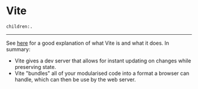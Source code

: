 # Vite
```query
children:.
```
---

See [here](https://vite.dev/guide/why.html) for a good explanation of what Vite is and what it does. In summary:
* Vite gives a dev server that allows for instant updating on changes while preserving state.
* Vite "bundles" all of your modularised code into a format a browser can handle, which can then be use by the web server.
